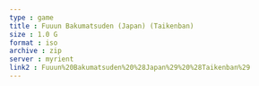 ```yaml
---
type : game
title : Fuuun Bakumatsuden (Japan) (Taikenban)
size : 1.0 G
format : iso
archive : zip
server : myrient
link2 : Fuuun%20Bakumatsuden%20%28Japan%29%20%28Taikenban%29
---
```

